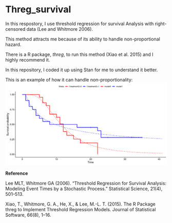 # Threg_survival

In this respostory, I use threshold regression for survival Analysis with right-censored data (Lee and Whitmore 2006).

This method attracts me because of its ability to handle non-proportional hazard.  

There is a R package, _threg_, to run this method (Xiao et al. 2015) and I highly recommend it.

In this repository, I coded it up using Stan for me to understand it better. 

This is an example of how it can handle non-proportionality:
![alt text](https://github.com/kaloklee/Threg_survival/blob/main/output.jpg?raw=true)

**Reference**

Lee MLT, Whitmore GA (2006). “Threshold Regression for Survival Analysis: Modeling
Event Times by a Stochastic Process.” Statistical Science, 21(4), 501–513.

Xiao, T., Whitmore, G. A., He, X., & Lee, M.-L. T. (2015). The R Package threg to Implement Threshold Regression Models. Journal of Statistical Software, 66(8), 1–16.





